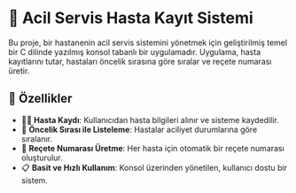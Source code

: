 # 🏥 Acil Servis Hasta Kayıt Sistemi

Bu proje, bir hastanenin acil servis sistemini yönetmek için geliştirilmiş temel bir C dilinde yazılmış konsol tabanlı bir uygulamadır. Uygulama, hasta kayıtlarını tutar, hastaları öncelik sırasına göre sıralar ve reçete numarası üretir.

## 🚀 Özellikler
- 👨‍⚕️ **Hasta Kaydı**: Kullanıcıdan hasta bilgileri alınır ve sisteme kaydedilir.
- 🏥 **Öncelik Sırası ile Listeleme**: Hastalar aciliyet durumlarına göre sıralanır.
- 💊 **Reçete Numarası Üretme**: Her hasta için otomatik bir reçete numarası oluşturulur.
- 📋 **Basit ve Hızlı Kullanım**: Konsol üzerinden yönetilen, kullanıcı dostu bir sistem.




